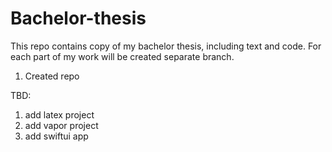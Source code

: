 # Bachelor-thesis
This repo contains copy of my bachelor thesis, including text and code. For each part of my work will be created separate branch. 

1. Created repo

TBD:
1. add latex project
2. add vapor project
3. add swiftui app
